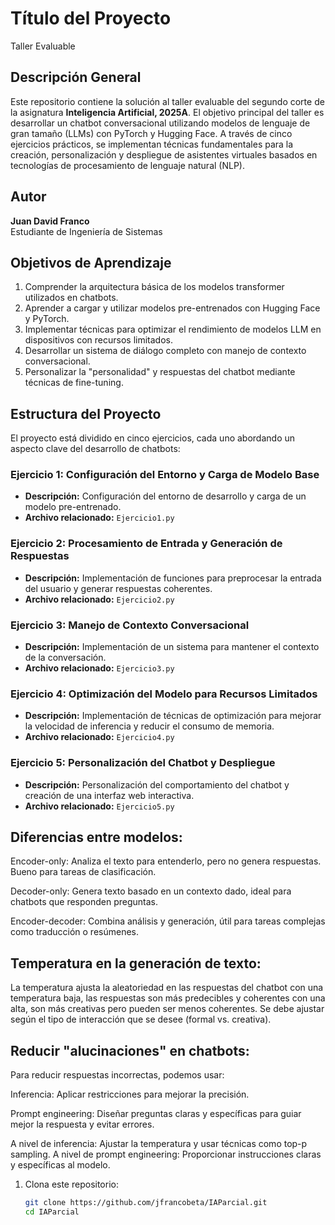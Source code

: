# Título del Proyecto
Taller Evaluable

## Descripción General
Este repositorio contiene la solución al taller evaluable del segundo corte de la asignatura **Inteligencia Artificial, 2025A**. El objetivo principal del taller es desarrollar un chatbot conversacional utilizando modelos de lenguaje de gran tamaño (LLMs) con PyTorch y Hugging Face. A través de cinco ejercicios prácticos, se implementan técnicas fundamentales para la creación, personalización y despliegue de asistentes virtuales basados en tecnologías de procesamiento de lenguaje natural (NLP).

## Autor
**Juan David Franco**  
Estudiante de Ingeniería de Sistemas

## Objetivos de Aprendizaje
1. Comprender la arquitectura básica de los modelos transformer utilizados en chatbots.
2. Aprender a cargar y utilizar modelos pre-entrenados con Hugging Face y PyTorch.
3. Implementar técnicas para optimizar el rendimiento de modelos LLM en dispositivos con recursos limitados.
4. Desarrollar un sistema de diálogo completo con manejo de contexto conversacional.
5. Personalizar la "personalidad" y respuestas del chatbot mediante técnicas de fine-tuning.

## Estructura del Proyecto
El proyecto está dividido en cinco ejercicios, cada uno abordando un aspecto clave del desarrollo de chatbots:

### Ejercicio 1: Configuración del Entorno y Carga de Modelo Base
- **Descripción:** Configuración del entorno de desarrollo y carga de un modelo pre-entrenado.
- **Archivo relacionado:** `Ejercicio1.py`

### Ejercicio 2: Procesamiento de Entrada y Generación de Respuestas
- **Descripción:** Implementación de funciones para preprocesar la entrada del usuario y generar respuestas coherentes.
- **Archivo relacionado:** `Ejercicio2.py`

### Ejercicio 3: Manejo de Contexto Conversacional
- **Descripción:** Implementación de un sistema para mantener el contexto de la conversación.
- **Archivo relacionado:** `Ejercicio3.py`

### Ejercicio 4: Optimización del Modelo para Recursos Limitados
- **Descripción:** Implementación de técnicas de optimización para mejorar la velocidad de inferencia y reducir el consumo de memoria.
- **Archivo relacionado:** `Ejercicio4.py`

### Ejercicio 5: Personalización del Chatbot y Despliegue
- **Descripción:** Personalización del comportamiento del chatbot y creación de una interfaz web interactiva.
- **Archivo relacionado:** `Ejercicio5.py`


## Diferencias entre modelos:

Encoder-only: Analiza el texto para entenderlo, pero no genera respuestas. Bueno para tareas de clasificación.

Decoder-only: Genera texto basado en un contexto dado, ideal para chatbots que responden preguntas.

Encoder-decoder: Combina análisis y generación, útil para tareas complejas como traducción o resúmenes.

## Temperatura en la generación de texto:
La temperatura ajusta la aleatoriedad en las respuestas del chatbot con una temperatura baja, las respuestas son más predecibles y coherentes con una alta, son más creativas pero pueden ser menos coherentes. Se debe ajustar según el tipo de interacción que se desee (formal vs. creativa).

## Reducir "alucinaciones" en chatbots:
Para reducir respuestas incorrectas, podemos usar:

Inferencia: Aplicar restricciones para mejorar la precisión.

Prompt engineering: Diseñar preguntas claras y específicas para guiar mejor la respuesta y evitar errores.

A nivel de inferencia: Ajustar la temperatura y usar técnicas como top-p sampling.
A nivel de prompt engineering: Proporcionar instrucciones claras y específicas al modelo.

1. Clona este repositorio:
   ```bash
   git clone https://github.com/jfrancobeta/IAParcial.git
   cd IAParcial
